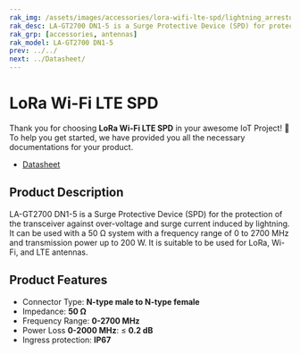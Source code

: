 ```yaml
---
rak_img: /assets/images/accessories/lora-wifi-lte-spd/lightning_arrestor.png
rak_desc: LA-GT2700 DN1-5 is a Surge Protective Device (SPD) for protection of the transceiver against over-voltage and surge current induced by lightning.
rak_grp: [accessories, antennas]
rak_model: LA-GT2700 DN1-5
prev: ../../
next: ../Datasheet/
---
```


# LoRa Wi-Fi LTE SPD 

Thank you for choosing **LoRa Wi-Fi LTE SPD** in your awesome IoT Project! 🎉 To help you get started, we have provided you all the necessary documentations for your product.

* [Datasheet](../Datasheet/)

## Product Description

LA-GT2700 DN1-5 is a Surge Protective Device (SPD) for the protection of the transceiver against over-voltage and surge current induced by lightning. It can be used with a 50&nbsp;Ω system with a frequency range of 0 to 2700&nbsp;MHz and transmission power up to 200&nbsp;W. It is suitable to be used for LoRa, Wi-Fi, and LTE antennas. 

## Product Features

- Connector Type: **N-type male to N-type female**
- Impedance: **50&nbsp;Ω**
- Frequency Range: **0-2700&nbsp;MHz**
- Power Loss **0-2000&nbsp;MHz**: ≤ **0.2&nbsp;dB**
- Ingress protection: **IP67**
